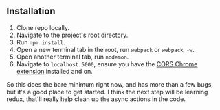 ## Installation

1. Clone repo locally.
2. Navigate to the project's root directory.
3. Run `npm install`.
4. Open a new terminal tab in the root, run `webpack` or `webpack -w`.
5. Open another terminal tab, run `nodemon`.
6. Navigate to `localhost:5000`, ensure you have the [CORS Chrome extension](https://chrome.google.com/webstore/detail/allow-control-allow-origi/nlfbmbojpeacfghkpbjhddihlkkiljbi?hl=en) installed and on.

So this does the bare minimum right now, and has more than a few bugs, but it's a good place to get started. I think the next step will be learning redux, that'll really help clean up the async actions in the code.
